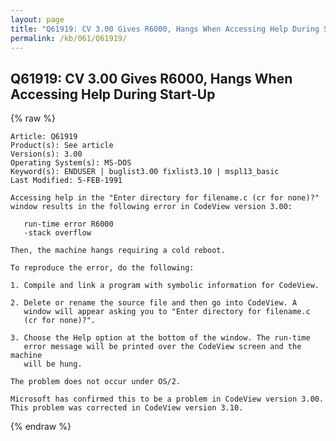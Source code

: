 ```yaml
---
layout: page
title: "Q61919: CV 3.00 Gives R6000, Hangs When Accessing Help During Start-Up"
permalink: /kb/061/Q61919/
---
```


## Q61919: CV 3.00 Gives R6000, Hangs When Accessing Help During Start-Up

{% raw %}

	Article: Q61919
	Product(s): See article
	Version(s): 3.00
	Operating System(s): MS-DOS
	Keyword(s): ENDUSER | buglist3.00 fixlist3.10 | mspl13_basic
	Last Modified: 5-FEB-1991
	
	Accessing help in the "Enter directory for filename.c (cr for none)?"
	window results in the following error in CodeView version 3.00:
	
	   run-time error R6000
	   -stack overflow
	
	Then, the machine hangs requiring a cold reboot.
	
	To reproduce the error, do the following:
	
	1. Compile and link a program with symbolic information for CodeView.
	
	2. Delete or rename the source file and then go into CodeView. A
	   window will appear asking you to "Enter directory for filename.c
	   (cr for none)?".
	
	3. Choose the Help option at the bottom of the window. The run-time
	   error message will be printed over the CodeView screen and the machine
	   will be hung.
	
	The problem does not occur under OS/2.
	
	Microsoft has confirmed this to be a problem in CodeView version 3.00.
	This problem was corrected in CodeView version 3.10.

{% endraw %}
